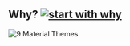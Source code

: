 
## Why? [![start with why](https://img.shields.io/badge/start%20with-why%3F-brightgreen.svg?style=flat)](http://www.ted.com/talks/simon_sinek_how_great_leaders_inspire_action)

![9 Material Themes](https://image.ibb.co/jJVKCn/dev_landing_page_themes.jpg)
